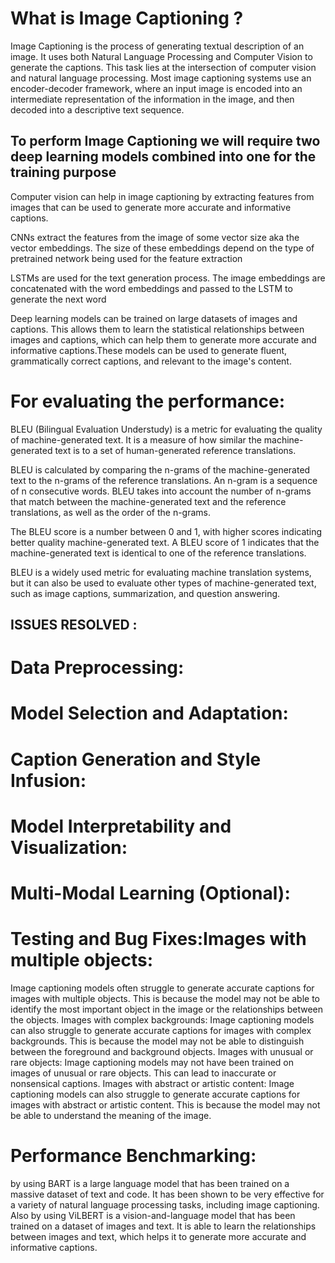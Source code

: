 # What is Image Captioning ?

Image Captioning is the process of generating textual description of an image. It uses both Natural Language Processing and Computer Vision to generate the captions.
This task lies at the intersection of computer vision and natural language processing. Most image captioning systems use an encoder-decoder framework, where an input image is encoded into an intermediate representation of the information in the image, and then decoded into a descriptive text sequence.

## To perform Image Captioning we will require two deep learning models combined into one for the training purpose

Computer vision can help in image captioning by extracting features from images that can be used to generate more accurate and informative captions.

CNNs extract the features from the image of some vector size aka the vector embeddings. The size of these embeddings depend on the type of pretrained network being used for the feature extraction

LSTMs are used for the text generation process. The image embeddings are concatenated with the word embeddings and passed to the LSTM to generate the next word

Deep learning models can be trained on large datasets of images and captions. This allows them to learn the statistical relationships between images and captions, which can help them to generate more accurate and informative captions.These models can be used to generate fluent, grammatically correct captions, and relevant to the image's content.

# For evaluating the performance:

BLEU (Bilingual Evaluation Understudy) is a metric for evaluating the quality of machine-generated text. It is a measure of how similar the machine-generated text is to a set of human-generated reference translations.

BLEU is calculated by comparing the n-grams of the machine-generated text to the n-grams of the reference translations. An n-gram is a sequence of n consecutive words. BLEU takes into account the number of n-grams that match between the machine-generated text and the reference translations, as well as the order of the n-grams.

The BLEU score is a number between 0 and 1, with higher scores indicating better quality machine-generated text. A BLEU score of 1 indicates that the machine-generated text is identical to one of the reference translations.

BLEU is a widely used metric for evaluating machine translation systems, but it can also be used to evaluate other types of machine-generated text, such as image captions, summarization, and question answering.
## ISSUES RESOLVED :
# Data Preprocessing:
# Model Selection and Adaptation:
# Caption Generation and Style Infusion:
# Model Interpretability and Visualization:
# Multi-Modal Learning (Optional):
# Testing and Bug Fixes:Images with multiple objects:
Image captioning models often struggle to generate accurate captions for images with multiple objects. This is because the model may not be able to identify the most important object in the image or the relationships between the objects.
Images with complex backgrounds: Image captioning models can also struggle to generate accurate captions for images with complex backgrounds. This is because the model may not be able to distinguish between the foreground and background objects.
Images with unusual or rare objects: Image captioning models may not have been trained on images of unusual or rare objects. This can lead to inaccurate or nonsensical captions.
Images with abstract or artistic content: Image captioning models can also struggle to generate accurate captions for images with abstract or artistic content. This is because the model may not be able to understand the meaning of the image.
# Performance Benchmarking:
by using BART is a large language model that has been trained on a massive dataset of text and code. It has been shown to be very effective for a variety of natural language processing tasks, including image captioning.
Also by using ViLBERT is a vision-and-language model that has been trained on a dataset of images and text. It is able to learn the relationships between images and text, which helps it to generate more accurate and informative captions.
